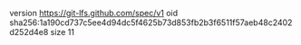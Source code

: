 version https://git-lfs.github.com/spec/v1
oid sha256:1a190cd737c5ee4d94dc5f4625b73d853fb2b3f6511f57aeb48c2402d252d4e8
size 11
